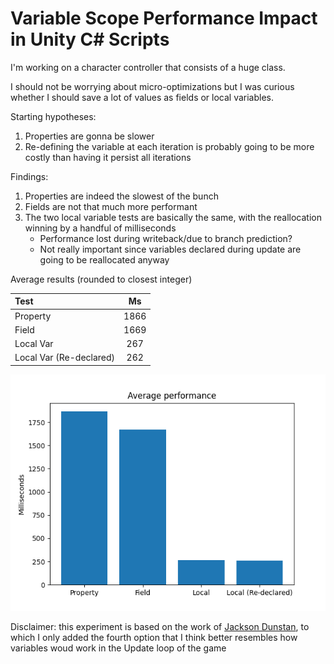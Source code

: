 # Variable Scope Performance Impact in Unity C# Scripts

I'm working on a character controller that consists of a huge class.

I should not be worrying about micro-optimizations but I was curious whether I should save a lot of values as fields or local variables.

Starting hypotheses:

1. Properties are gonna be slower
2. Re-defining the variable at each iteration is probably going to be more costly than having it persist all iterations

Findings:

1. Properties are indeed the slowest of the bunch
2. Fields are not that much more performant
3. The two local variable tests are basically the same, with the reallocation winning by a handful of milliseconds
   - Performance lost during writeback/due to branch prediction?
   - Not really important since variables declared during update are going to be reallocated anyway

Average results (rounded to closest integer)

| Test                    |  Ms  |
| :---------------------- | :--: |
| Property                | 1866 |
| Field                   | 1669 |
| Local Var               | 267  |
| Local Var (Re-declared) | 262  |

![Result bar graph](graph.png)

Disclaimer: this experiment is based on the work of [Jackson Dunstan](https://www.jacksondunstan.com/articles/2968), to which I only added the fourth option that I think better resembles how variables woud work in the Update loop of the game
